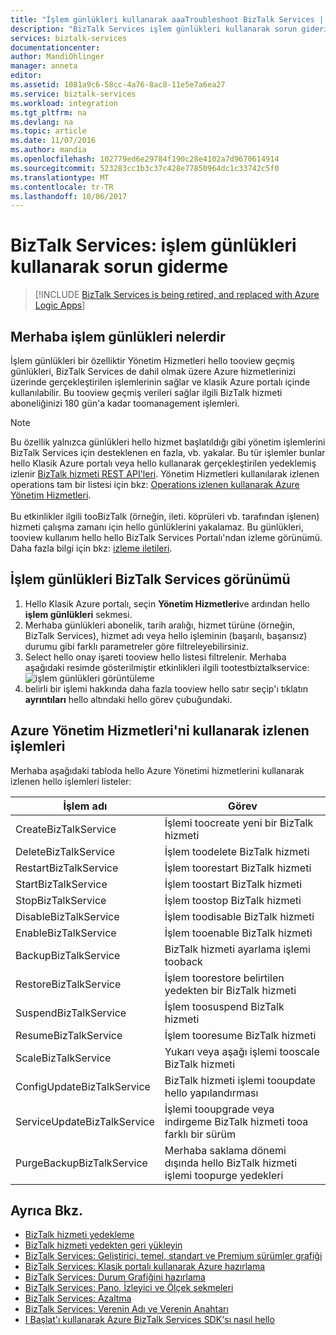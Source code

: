 ```yaml
---
title: "İşlem günlükleri kullanarak aaaTroubleshoot BizTalk Services | Microsoft Docs"
description: "BizTalk Services işlem günlükleri kullanarak sorun giderin. MABS, WABS"
services: biztalk-services
documentationcenter: 
author: MandiOhlinger
manager: anneta
editor: 
ms.assetid: 1081a9c6-58cc-4a76-8ac8-11e5e7a6ea27
ms.service: biztalk-services
ms.workload: integration
ms.tgt_pltfrm: na
ms.devlang: na
ms.topic: article
ms.date: 11/07/2016
ms.author: mandia
ms.openlocfilehash: 102779ed6e29784f190c28e4102a7d9670614914
ms.sourcegitcommit: 523283cc1b3c37c428e77850964dc1c33742c5f0
ms.translationtype: MT
ms.contentlocale: tr-TR
ms.lasthandoff: 10/06/2017
---
```

# <a name="biztalk-services-troubleshoot-using-operation-logs"></a>BizTalk Services: işlem günlükleri kullanarak sorun giderme

> [!INCLUDE [BizTalk Services is being retired, and replaced with Azure Logic Apps](../../includes/biztalk-services-retirement.md)]

## <a name="what-are-hello-operation-logs"></a>Merhaba işlem günlükleri nelerdir
İşlem günlükleri bir özelliktir Yönetim Hizmetleri hello tooview geçmiş günlükleri, BizTalk Services de dahil olmak üzere Azure hizmetlerinizi üzerinde gerçekleştirilen işlemlerinin sağlar ve klasik Azure portalı içinde kullanılabilir. Bu tooview geçmiş verileri sağlar ilgili BizTalk hizmeti aboneliğinizi 180 gün'a kadar toomanagement işlemleri.

> [!NOTE]
> Bu özellik yalnızca günlükleri hello hizmet başlatıldığı gibi yönetim işlemlerini BizTalk Services için desteklenen en fazla, vb. yakalar. Bu tür işlemler bunlar hello Klasik Azure portalı veya hello kullanarak gerçekleştirilen yedeklemiş izlenir [BizTalk hizmeti REST API'leri](http://msdn.microsoft.com/library/azure/dn232347.aspx). Yönetim Hizmetleri kullanılarak izlenen operations tam bir listesi için bkz: [Operations izlenen kullanarak Azure Yönetim Hizmetleri](#bizops).<br/><br/>
> Bu etkinlikler ilgili tooBizTalk (örneğin, ileti. köprüleri vb. tarafından işlenen) hizmeti çalışma zamanı için hello günlüklerini yakalamaz. Bu günlükleri, tooview kullanım hello hello BizTalk Services Portalı'ndan izleme görünümü. Daha fazla bilgi için bkz: [izleme iletileri](http://msdn.microsoft.com/library/azure/hh949805.aspx).
> 
> 

## <a name="view-biztalk-services-operation-logs"></a>İşlem günlükleri BizTalk Services görünümü
1. Hello Klasik Azure portalı, seçin **Yönetim Hizmetleri**ve ardından hello **işlem günlükleri** sekmesi.
2. Merhaba günlükleri abonelik, tarih aralığı, hizmet türüne (örneğin, BizTalk Services), hizmet adı veya hello işleminin (başarılı, başarısız) durumu gibi farklı parametreler göre filtreleyebilirsiniz.
3. Select hello onay işareti tooview hello listesi filtrelenir. Merhaba aşağıdaki resimde gösterilmiştir etkinlikleri ilgili tootestbiztalkservice: ![işlem günlükleri görüntüleme][ViewLogs] 
4. belirli bir işlemi hakkında daha fazla tooview hello satır seçip'ı tıklatın **ayrıntıları** hello altındaki hello görev çubuğundaki.

## <a name="bizops"></a>Azure Yönetim Hizmetleri'ni kullanarak izlenen işlemleri
Merhaba aşağıdaki tabloda hello Azure Yönetimi hizmetlerini kullanarak izlenen hello işlemleri listeler:

| İşlem adı | Görev |
| --- | --- |
| CreateBizTalkService |İşlemi toocreate yeni bir BizTalk hizmeti |
| DeleteBizTalkService |İşlem toodelete BizTalk hizmeti |
| RestartBizTalkService |İşlem toorestart BizTalk hizmeti |
| StartBizTalkService |İşlem toostart BizTalk hizmeti |
| StopBizTalkService |İşlem toostop BizTalk hizmeti |
| DisableBizTalkService |İşlem toodisable BizTalk hizmeti |
| EnableBizTalkService |İşlem tooenable BizTalk hizmeti |
| BackupBizTalkService |BizTalk hizmeti ayarlama işlemi tooback |
| RestoreBizTalkService |İşlem toorestore belirtilen yedekten bir BizTalk hizmeti |
| SuspendBizTalkService |İşlem toosuspend BizTalk hizmeti |
| ResumeBizTalkService |İşlem tooresume BizTalk hizmeti |
| ScaleBizTalkService |Yukarı veya aşağı işlemi tooscale BizTalk hizmeti |
| ConfigUpdateBizTalkService |BizTalk hizmeti işlemi tooupdate hello yapılandırması |
| ServiceUpdateBizTalkService |İşlemi tooupgrade veya indirgeme BizTalk hizmeti tooa farklı bir sürüm |
| PurgeBackupBizTalkService |Merhaba saklama dönemi dışında hello BizTalk hizmeti işlemi toopurge yedekleri |

## <a name="see-also"></a>Ayrıca Bkz.
* [BizTalk hizmeti yedekleme](http://go.microsoft.com/fwlink/p/?LinkID=325584)
* [BizTalk hizmeti yedekten geri yükleyin](http://go.microsoft.com/fwlink/p/?LinkID=325582)
* [BizTalk Services: Geliştirici, temel, standart ve Premium sürümler grafiği](http://go.microsoft.com/fwlink/p/?LinkID=302279)
* [BizTalk Services: Klasik portalı kullanarak Azure hazırlama](http://go.microsoft.com/fwlink/p/?LinkID=302280)
* [BizTalk Services: Durum Grafiğini hazırlama](http://go.microsoft.com/fwlink/p/?LinkID=329870)
* [BizTalk Services: Pano, İzleyici ve Ölçek sekmeleri](http://go.microsoft.com/fwlink/p/?LinkID=302281)
* [BizTalk Services: Azaltma](http://go.microsoft.com/fwlink/p/?LinkID=302282)
* [BizTalk Services: Verenin Adı ve Verenin Anahtarı](http://go.microsoft.com/fwlink/p/?LinkID=303941)
* [I Başlat'ı kullanarak Azure BizTalk Services SDK'sı nasıl hello](http://go.microsoft.com/fwlink/p/?LinkID=302335)

[ViewLogs]: ./media/biztalk-troubleshoot-using-ops-logs/Operation-Logs.png

